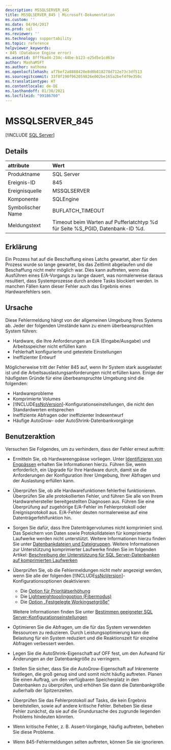 ```yaml
---
description: MSSQLSERVER_845
title: MSSQLSERVER_845 | Microsoft-Dokumentation
ms.custom: ''
ms.date: 04/04/2017
ms.prod: sql
ms.reviewer: ''
ms.technology: supportability
ms.topic: reference
helpviewer_keywords:
- 845 (Database Engine error)
ms.assetid: 8fff6ad4-234c-44be-b123-e25d5e1cd63e
author: MashaMSFT
ms.author: mathoma
ms.openlocfilehash: af7bef2a8888428e8d0b818278d712e73c3df513
ms.sourcegitcommit: 33f0f190f962059826e002be165a2bef4f9e350c
ms.translationtype: HT
ms.contentlocale: de-DE
ms.lasthandoff: 01/30/2021
ms.locfileid: "99186760"
---
```

# <a name="mssqlserver_845"></a>MSSQLSERVER_845
 [!INCLUDE [SQL Server](../../includes/applies-to-version/sqlserver.md)]
  
## <a name="details"></a>Details  
  
| attribute | Wert |  
| :-------- | :---- |  
|Produktname|SQL Server|  
|Ereignis-ID|845|  
|Ereignisquelle|MSSQLSERVER|  
|Komponente|SQLEngine|  
|Symbolischer Name|BUFLATCH_TIMEOUT|  
|Meldungstext|Timeout beim Warten auf Pufferlatchtyp %d für Seite %S_PGID, Datenbank-ID %d.|  
  
## <a name="explanation"></a>Erklärung  
Ein Prozess hat auf die Beschaffung eines Latchs gewartet, aber für den Prozess wurde so lange gewartet, bis das Zeitlimit abgelaufen und die Beschaffung nicht mehr möglich war. Dies kann auftreten, wenn das Ausführen eines E/A-Vorgangs zu lange dauert, was normalerweise daraus resultiert, dass Systemprozesse durch andere Tasks blockiert werden. In manchen Fällen kann dieser Fehler auch das Ergebnis eines Hardwarefehlers sein.  
  
## <a name="cause"></a>Ursache
Diese Fehlermeldung hängt von der allgemeinen Umgebung Ihres Systems ab. Jeder der folgenden Umstände kann zu einem überbeanspruchten System führen:

- Hardware, die Ihre Anforderungen an E/A (Eingabe/Ausgabe) und Arbeitsspeicher nicht erfüllen kann
- Fehlerhaft konfigurierte und getestete Einstellungen
- Ineffizienter Entwurf

 Möglicherweise tritt der Fehler 845 auf, wenn Ihr System stark ausgelastet ist und die Arbeitsauslastungsanforderungen nicht erfüllen kann. Einige der häufigsten Gründe für eine überbeanspruchte Umgebung sind die folgenden:

- Hardwareprobleme
- Komprimierte Volumes
- [!INCLUDE[ssNoVersion](../../includes/ssnoversion-md.md)]-Konfigurationseinstellungen, die nicht den Standardwerten entsprechen
- Ineffiziente Abfragen oder ineffizienter Indexentwurf
- Häufige AutoGrow- oder AutoShrink-Datenbankvorgänge

## <a name="user-action"></a>Benutzeraktion  
Versuchen Sie Folgendes, um zu verhindern, dass der Fehler erneut auftritt:  
  
- Ermitteln Sie, ob Hardwareengpässe vorliegen. Unter [Identifizieren von Engpässen](../performance/identify-bottlenecks.md) erhalten Sie Informationen hierzu. Führen Sie, wenn erforderlich, ein Upgrade für Ihre Hardware durch, damit sie die Anforderungen der Konfiguration Ihrer Umgebung, Ihrer Abfragen und der Auslastung erfüllen kann.

- Überprüfen Sie, ob alle Hardwarefunktionen fehlerfrei funktionieren. Überprüfen Sie alle protokollierten Fehler, und führen Sie alle von Ihrem Hardwarehersteller bereitgestellten Diagnosen aus. Führen Sie eine Überprüfung auf zugehörige E/A-Fehler im Fehlerprotokoll oder Ereignisprotokoll aus. E/A-Fehler deuten normalerweise auf eine Datenträgerfehlfunktion hin.  
- Sorgen Sie dafür, dass Ihre Datenträgervolumes nicht komprimiert sind. Das Speichern von Daten sowie Protokolldateien für komprimierte Laufwerke werden nicht unterstützt. Weitere Informationen hierzu finden Sie unter [Datenbankdateien und Dateigruppen](../databases/database-files-and-filegroups.md). Weitere Informationen zur Unterstützung komprimierter Laufwerke finden Sie im folgenden Artikel: [Beschreibung der Unterstützung für SQL Server-Datenbanken auf komprimierten Laufwerken](https://support.microsoft.com/EN-US/help/231347)

- Überprüfen Sie, ob die Fehlermeldungen nicht mehr angezeigt werden, wenn Sie alle der folgenden [!INCLUDE[ssNoVersion](../../includes/ssnoversion-md.md)]-Konfigurationsoptionen deaktivieren:
   - Die [Option für Prioritätserhöhung](../../database-engine/configure-windows/configure-the-priority-boost-server-configuration-option.md)
   - Die [Lightweightpoolingoption (Fibermodus)](../../database-engine/configure-windows/lightweight-pooling-server-configuration-option.md)
   - Die [Option „Festgelegte Workingsetgröße“](../../database-engine/configure-windows/set-working-set-size-server-configuration-option.md)

    Weitere Informationen finden Sie unter [ Bestimmen geeigneter SQL Server-Konfigurationseinstellungen](https://support.microsoft.com/EN-US/help/319942)

- Optimieren Sie die Abfragen, um die für das System verwendeten Ressourcen zu reduzieren. Durch Leistungsoptimierung kann die Belastung für ein System reduziert und die Reaktionszeit für einzelne Abfragen verbessert werden.
- Legen Sie die AutoShrink-Eigenschaft auf OFF fest, um den Aufwand für Änderungen an der Datenbankgröße zu verringern.
- Stellen Sie sicher, dass Sie die AutoGrow-Eigenschaft auf Inkremente festlegen, die groß genug sind und somit nicht häufig auftreten. Planen Sie einen Auftrag, um den verfügbaren Speicherplatz in den Datenbanken zu überprüfen, und erhöhen Sie dann die Datenbankgröße außerhalb der Spitzenzeiten.
- Überprüfen Sie das Fehlerprotokoll auf Tasks, die kein Ergebnis bereitstellen, sowie auf andere kritische Fehler. Beheben Sie diese Fehler zunächst, da sie auf die Grundursache des zugrunde liegenden Problems hindeuten könnten.
- Wenn kritische Fehler, z. B. Assert-Vorgänge, häufig auftreten, beheben Sie diese Probleme.
- Wenn 845-Fehlermeldungen selten auftreten, können Sie sie ignorieren.